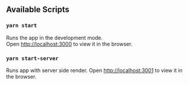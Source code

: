 ## Available Scripts
### `yarn start`

Runs the app in the development mode.\
Open [http://localhost:3000](http://localhost:3000) to view it in the browser.
### `yarn start-server`

Runs app with server side render.
Open [http://localhost:3001](http://localhost:3001) to view it in the browser.


